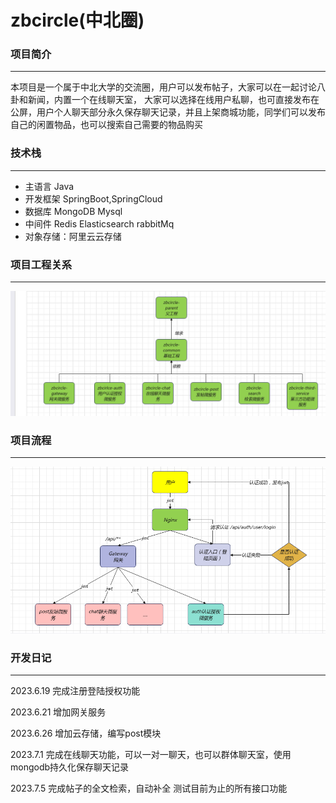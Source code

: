 # zbcircle(中北圈)


### 项目简介

--- 
  本项目是一个属于中北大学的交流圈，用户可以发布帖子，大家可以在一起讨论八卦和新闻，内置一个在线聊天室，
大家可以选择在线用户私聊，也可直接发布在公屏，用户个人聊天部分永久保存聊天记录，并且上架商城功能，同学们可以发布
自己的闲置物品，也可以搜索自己需要的物品购买

### 技术栈

--- 
- 主语言 Java
- 开发框架 SpringBoot,SpringCloud
- 数据库 MongoDB Mysql
- 中间件 Redis Elasticsearch rabbitMq
- 对象存储：阿里云云存储

### 项目工程关系

--- 

![img.png](images/img.png)

### 项目流程

--- 

![img.png](images/img1.png)




### 开发日记

--- 


2023.6.19  完成注册登陆授权功能

2023.6.21 增加网关服务

2023.6.26 增加云存储，编写post模块

2023.7.1 完成在线聊天功能，可以一对一聊天，也可以群体聊天室，使用mongodb持久化保存聊天记录

2023.7.5 完成帖子的全文检索，自动补全 测试目前为止的所有接口功能